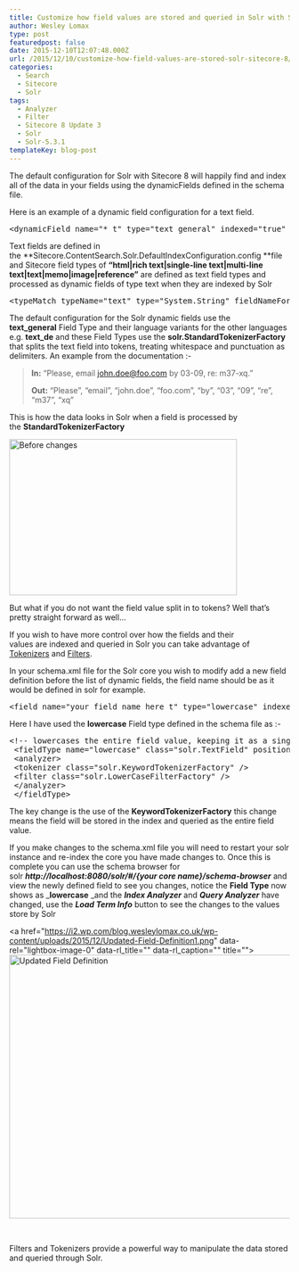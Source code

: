 ```yaml
---
title: Customize how field values are stored and queried in Solr with Sitecore 8
author: Wesley Lomax
type: post
featuredpost: false
date: 2015-12-10T12:07:48.000Z
url: /2015/12/10/customize-how-field-values-are-stored-solr-sitecore-8/
categories:
  - Search
  - Sitecore
  - Solr
tags:
  - Analyzer
  - Filter
  - Sitecore 8 Update 3
  - Solr
  - Solr-5.3.1
templateKey: blog-post
---
```

The default configuration for Solr with Sitecore 8 will happily find and index all of the data in your fields using the dynamicFields defined in the schema file.

Here is an example of a dynamic field configuration for a text field.

<pre class="brush: xml; title: ; notranslate" title="">&lt;dynamicField name="*_t" type="text_general" indexed="true" stored="true" /&gt;</pre>

Text fields are defined in the **Sitecore.ContentSearch.Solr.DefaultIndexConfiguration.config **file and Sitecore field types of **&#8220;html|rich text|single-line text|multi-line text|text|memo|image|reference&#8221;** are defined as text field types and processed as dynamic fields of type text when they are indexed by Solr

<pre class="brush: xml; title: ; notranslate" title="">&lt;typeMatch typeName="text" type="System.String" fieldNameFormat="{0}_t" cultureFormat="_{1}" settingType="Sitecore.ContentSearch.SolrProvider.SolrSearchFieldConfiguration, Sitecore.ContentSearch.SolrProvider" /&gt;</pre>

The default configuration for the Solr dynamic fields use the **text_general** Field Type and their language variants for the other languages e.g. **text_de** and these Field Types use the **solr.StandardTokenizerFactory** that splits the text field into tokens, treating whitespace and punctuation as delimiters. An example from the documentation :-

> **In:** &#8220;Please, email john.doe@foo.com by 03-09, re: m37-xq.&#8221;
> 
> **Out:** &#8220;Please&#8221;, &#8220;email&#8221;, &#8220;john.doe&#8221;, &#8220;foo.com&#8221;, &#8220;by&#8221;, &#8220;03&#8221;, &#8220;09&#8221;, &#8220;re&#8221;, &#8220;m37&#8221;, &#8220;xq&#8221;

This is how the data looks in Solr when a field is processed by the **StandardTokenizerFactory**

<img class="alignnone size-full wp-image-128" src="https://i1.wp.com/blog.wesleylomax.co.uk/wp-content/uploads/2015/11/Before-changes.png?resize=409%2C280" alt="Before changes" width="409" height="280" srcset="https://i1.wp.com/blog.wesleylomax.co.uk/wp-content/uploads/2015/11/Before-changes.png?w=409 409w, https://i1.wp.com/blog.wesleylomax.co.uk/wp-content/uploads/2015/11/Before-changes.png?resize=300%2C205 300w" sizes="(max-width: 409px) 100vw, 409px" data-recalc-dims="1" />

But what if you do not want the field value split in to tokens? Well that&#8217;s pretty straight forward as well&#8230;

If you wish to have more control over how the fields and their values are indexed and queried in Solr you can take advantage of <a href="https://cwiki.apache.org/confluence/display/solr/Tokenizers" target="_blank">Tokenizers</a> and <a href="https://cwiki.apache.org/confluence/display/solr/About+Filters" target="_blank">Filters</a>.

In your schema.xml file for the Solr core you wish to modify add a new field definition before the list of dynamic fields, the field name should be as it would be defined in solr for example.

<pre class="brush: xml; title: ; notranslate" title="">&lt;field name="your_field_name_here_t" type="lowercase" indexed="true" stored="true" /&gt;</pre>

Here I have used the **lowercase** Field type defined in the schema file as :-

<pre class="brush: xml; title: ; notranslate" title="">&lt;!-- lowercases the entire field value, keeping it as a single token. --&gt;
 &lt;fieldType name="lowercase" class="solr.TextField" positionIncrementGap="100"&gt;
 &lt;analyzer&gt;
 &lt;tokenizer class="solr.KeywordTokenizerFactory" /&gt;
 &lt;filter class="solr.LowerCaseFilterFactory" /&gt;
 &lt;/analyzer&gt;
 &lt;/fieldType&gt;
</pre>

The key change is the use of the **KeywordTokenizerFactory** this change means the field will be stored in the index and queried as the entire field value.

If you make changes to the schema.xml file you will need to restart your solr instance and re-index the core you have made changes to. Once this is complete you can use the schema browser for solr **_http://localhost:8080/solr/#/{your core name}/schema-browser_** and view the newly defined field to see you changes, notice the **Field Type** now shows as _**lowercase** _and the **_Index Analyzer_** and **_Query Analyzer_** have changed, use the **_Load Term Info_** button to see the changes to the values store by Solr

<a href="https://i2.wp.com/blog.wesleylomax.co.uk/wp-content/uploads/2015/12/Updated-Field-Definition1.png" data-rel="lightbox-image-0" data-rl\_title="" data-rl\_caption="" title=""><img class="alignnone size-full wp-image-179" src="https://i2.wp.com/blog.wesleylomax.co.uk/wp-content/uploads/2015/12/Updated-Field-Definition1.png?resize=640%2C473" alt="Updated Field Definition" width="640" height="473" srcset="https://i2.wp.com/blog.wesleylomax.co.uk/wp-content/uploads/2015/12/Updated-Field-Definition1.png?w=971 971w, https://i2.wp.com/blog.wesleylomax.co.uk/wp-content/uploads/2015/12/Updated-Field-Definition1.png?resize=300%2C222 300w" sizes="(max-width: 640px) 100vw, 640px" data-recalc-dims="1" /></a>

&nbsp;

Filters and Tokenizers provide a powerful way to manipulate the data stored and queried through Solr.